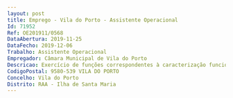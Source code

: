 ```yaml
--- 
layout: post
title: Emprego - Vila do Porto - Assistente Operacional
Id: 71952
Ref: OE201911/0568
DataAbertura: 2019-11-25
DataFecho: 2019-12-06
Trabalho: Assistente Operacional
Empregador: Câmara Municipal de Vila do Porto
Descricao: Exercício de funções correspondentes à caracterização funcional da categoria de Assistente Operacional, Motorista de Veículos pesados e transportes coletivos, grau de complexidade funcional 1, constantes do Anexo a que se refere o nº 2 do artigo 88º da LTFP e inerentes à qualificação profissional exigida, competindo lhe  Conduzir veículos pesados e de transportes coletivos para que se encontra habilitado, tendo em conta as normas legais de circulação, o estado das estradas as condições meteorológicas e de trânsito  Conduzir e manobrar máquinas e equipamentos pesados, tendo em conta o trabalho a realizar, as características do solo e o quadro de riscos Assegurar, nomeadamente, funções de condução de veículos pesados e de transporte de mercadorias e de passageiros a desenvolver na Divisão de Obras, Urbanismo, Serviços Urbanos e de Ambiente  Serviço de Obras e Viação, integrante da estrutura e organização do Município de Vila do Porto a que se reporta o Despacho nº 473 2011, publicado no DR, 2ª série nº 5 de 7 de janeiro de 2011.
CodigoPostal: 9580-539 VILA DO PORTO
Concelho: Vila do Porto
Distrito: RAA - Ilha de Santa Maria
--- 
```

